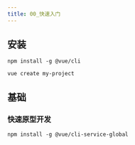 ```yaml
---
title: 00_快速入门
---
```

## 安装

```
npm install -g @vue/cli
```

```
vue create my-project
```

## 基础

### 快速原型开发

```
npm install -g @vue/cli-service-global
```

